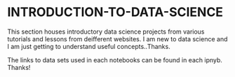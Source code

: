 # INTRODUCTION-TO-DATA-SCIENCE

This section houses introductory data science projects from various tutorials and lessons from deifferent websites. 
I am new to data science and I am just getting to understand useful concepts..Thanks.

The links to data sets used in each notebooks can be found in each ipnyb. Thanks!
